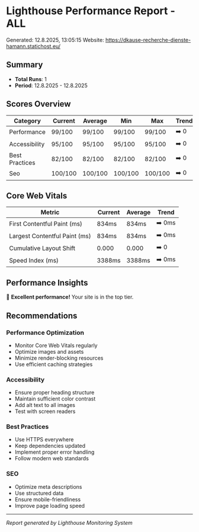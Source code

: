 # Lighthouse Performance Report - ALL

Generated: 12.8.2025, 13:05:15
Website: https://dkause-recherche-dienste-hamann.statichost.eu/

## Summary

- **Total Runs**: 1
- **Period**: 12.8.2025 - 12.8.2025

## Scores Overview

| Category | Current | Average | Min | Max | Trend |
|----------|---------|---------|-----|-----|--------|
| Performance | 99/100 | 99/100 | 99/100 | 99/100 | ➡️ 0 |
| Accessibility | 95/100 | 95/100 | 95/100 | 95/100 | ➡️ 0 |
| Best Practices | 82/100 | 82/100 | 82/100 | 82/100 | ➡️ 0 |
| Seo | 100/100 | 100/100 | 100/100 | 100/100 | ➡️ 0 |

## Core Web Vitals

| Metric | Current | Average | Trend |
|--------|---------|---------|-------|
| First Contentful Paint (ms) | 834ms | 834ms | ➡️ 0ms |
| Largest Contentful Paint (ms) | 834ms | 834ms | ➡️ 0ms |
| Cumulative Layout Shift | 0.000 | 0.000 | ➡️ 0 |
| Speed Index (ms) | 3388ms | 3388ms | ➡️ 0ms |

## Performance Insights

🎉 **Excellent performance!** Your site is in the top tier.


## Recommendations

### Performance Optimization
- Monitor Core Web Vitals regularly
- Optimize images and assets
- Minimize render-blocking resources
- Use efficient caching strategies

### Accessibility
- Ensure proper heading structure
- Maintain sufficient color contrast
- Add alt text to all images
- Test with screen readers

### Best Practices
- Use HTTPS everywhere
- Keep dependencies updated
- Implement proper error handling
- Follow modern web standards

### SEO
- Optimize meta descriptions
- Use structured data
- Ensure mobile-friendliness
- Improve page loading speed

---

*Report generated by Lighthouse Monitoring System*

